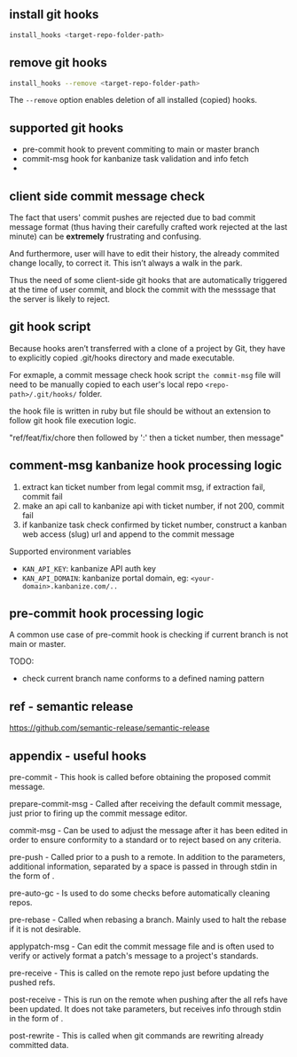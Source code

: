 


## install git hooks

```bash
install_hooks <target-repo-folder-path>
```

## remove git hooks

```bash
install_hooks --remove <target-repo-folder-path>
```

The `--remove` option enables deletion of all installed (copied) hooks.


## supported git hooks

- pre-commit hook to prevent commiting to main or master branch
- commit-msg hook for kanbanize task validation and info fetch
- 



## client side commit message check

The fact that users' commit pushes are rejected due to bad commit message format (thus having their carefully crafted work rejected at the last minute) can be **extremely** frustrating and confusing.

And furthermore, user will have to edit their history, the already commited change locally, to correct it. This isn’t always a walk in the park.

Thus the need of some client-side git hooks that are automatically triggered at the time of user commit, and block the commit with the messsage that the server is likely to reject.

## git hook script

Because hooks aren’t transferred with a clone of a project by Git,
they have to explicitly copied .git/hooks directory and made executable. 

For exmaple, a commit message check hook script `the commit-msg` file will need to be manually copied to each user's local repo `<repo-path>/.git/hooks/` folder.

the hook file is written in ruby but file should be without an extension to follow git hook file execution logic.

"ref/feat/fix/chore then followed by ':' then a ticket number, then message"


## comment-msg kanbanize hook processing logic

1. extract kan ticket number from legal commit msg, if extraction fail, commit fail
2. make an api call to kanbanize api with ticket number, if not 200, commit fail
3. if kanbanize task check confirmed by ticket number, construct a kanban web access (slug) url and append to the commit message

Supported environment variables
- `KAN_API_KEY`: kanbanize API auth key
- `KAN_API_DOMAIN`: kanbanize portal domain, eg: `<your-domain>.kanbanize.com/..`


## pre-commit hook processing logic

A common use case of pre-commit hook is checking if current branch is not main or master.

TODO:
- check current branch name conforms to a defined naming pattern

## ref - semantic release

https://github.com/semantic-release/semantic-release

## appendix - useful hooks

pre-commit - This hook is called before obtaining the proposed commit message.

prepare-commit-msg - Called after receiving the default commit message, just prior to firing up the commit message editor.

commit-msg - Can be used to adjust the message after it has been edited in order to ensure conformity to a standard or to reject based on any criteria.

pre-push - Called prior to a push to a remote. In addition to the parameters, additional information, separated by a space is passed in through stdin in the form of <local ref> <local sha1> <remote ref> <remote sha1>.

pre-auto-gc - Is used to do some checks before automatically cleaning repos.

pre-rebase - Called when rebasing a branch. Mainly used to halt the rebase if it is not desirable.

applypatch-msg - Can edit the commit message file and is often used to verify or actively format a patch's message to a project's standards.

pre-receive - This is called on the remote repo just before updating the pushed refs.

post-receive - This is run on the remote when pushing after the all refs have been updated. It does not take parameters, but receives info through stdin in the form of <old-value> <new-value> <ref-name>.

post-rewrite - This is called when git commands are rewriting already committed data.

